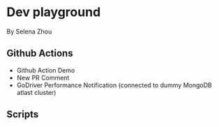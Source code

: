 # Dev playground
By Selena Zhou

## Github Actions
- Github Action Demo
- New PR Comment
- GoDriver Performance Notification (connected to dummy MongoDB atlast cluster)

## Scripts
